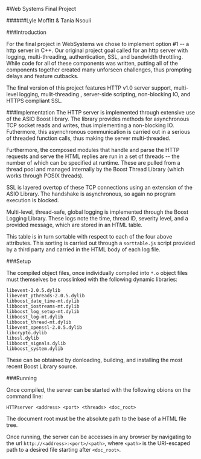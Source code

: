 #Web Systems Final Project


######Lyle Moffitt & Tania Nsouli


###Introduction

For the final project in WebSystems we chose to implement option #1 -- a http server in C++. Our original project goal called for an http server with logging, multi-threading, authentication, SSL, and bandwidth throttling.  While code for all of these components was written, putting all of the components together created many unforseen challenges, thus prompting delays and feature cutbacks. 

The final version of this project features HTTP v1.0 server support,  multi-level logging, mulit-threading , server-side scripting, non-blocking IO, and HTTPS compliant SSL.


###Implementation
The HTTP server is implemented through extensive use of the ASIO Boost library. The library provides methods for asynchronous TCP socket reads and writes, thus implementing a non-blocking IO. Futhermore, this asyrnchronous communication is carried out in a serious of threaded function calls, thus making the server multi-threaded. 

Furthermore, the composed modules that handle and parse the HTTP requests and serve the HTML replies are run in a set of threads -- the number of which can be specified at runtime. These are pulled from a thread pool and managed internally by the Boost Thread Library (which works through POSIX threads).

SSL is layered overtop of these TCP connections using an extension of the ASIO Library. The handshake is asynchronous, so again no program execution is blocked.

Multi-level, thread-safe, global logging is implemented through the Boost Logging Library. These logs note the time, thread ID, severity level, and a provided message, which are stored in an HTML table.

This table is in turn sortable with respect to each of the four above attributes. This sorting is carried out through a `sorttable.js` script provided by a third party and carried in the HTML body of each log file.


###Setup

The compiled object files, once individually compiled into `*.o` object files must themselves be crosslinked with the following dynamic libraries: 

	libevent-2.0.5.dylib
	libevent_pthreads-2.0.5.dylib
	libboost_date_time-mt.dylib
	libboost_iostreams-mt.dylib
	libboost_log_setup-mt.dylib
	libboost_log-mt.dylib
	libboost_thread-mt.dylib
	libevent_openssl-2.0.5.dylib
	libcrypto.dylib
	libssl.dylib
	libboost_signals.dylib
	libboost_system.dylib

These can be obtained by donloading, building, and installing the most recent Boost Library source.

###Running

Once compiled, the server can be started with the following obions on the command line:

	HTTPserver <address> <port> <threads> <doc_root>
	
The document root must be the absolute path to the base of a HTML file tree.

Once running, the server can be accesses in any browser by navigating to the url `http://<address>:<port>/<path>`, where `<path>` is the URI-escaped path to a desired file starting after `<doc_root>`.


